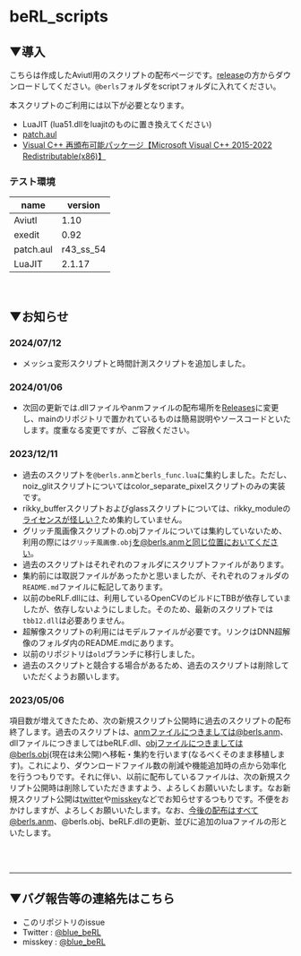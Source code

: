 # beRL_scripts

## ▼導入
こちらは作成したAviutl用のスクリプトの配布ページです。[release]()の方からダウンロードしてください。`@berls`フォルダをscriptフォルダに入れてください。

本スクリプトのご利用には以下が必要となります。
- LuaJIT (lua51.dllをluajitのものに置き換えてください)
- [patch.aul](https://github.com/nazonoSAUNA/patch.aul)
- [Visual C++ 再頒布可能パッケージ【Microsoft Visual C++ 2015-2022 Redistributable(x86)】](https://learn.microsoft.com/ja-jp/cpp/windows/latest-supported-vc-redist?view=msvc-170)

### テスト環境
| name      | version   |
| ---       | ---       |
| Aviutl    | 1.10      |
| exedit    | 0.92      |
| patch.aul | r43_ss_54 |
| LuaJIT    | 2.1.17    |

<br>

## ▼お知らせ

### 2024/07/12
- メッシュ変形スクリプトと時間計測スクリプトを追加しました。

### 2024/01/06
- 次回の更新では.dllファイルやanmファイルの配布場所を[Releases](https://github.com/5PB-3-4/beRL_scripts/releases)に変更し、mainのリポジトリで置かれているものは簡易説明やソースコードといたします。度重なる変更ですが、ご容赦ください。

### 2023/12/11
- 過去のスクリプトを`@berls.anm`と`berls_func.lua`に集約しました。ただし、noiz_glitスクリプトについてはcolor_separate_pixelスクリプトのみの実装です。
- rikky_bufferスクリプトおよびglassスクリプトについては、rikky_moduleの[ライセンスが怪しい？](https://web.archive.org/web/20220814154215/https://scrapbox.io/ePi5131/%E3%82%AF%E3%83%AD%E3%83%BC%E3%82%BA%E3%83%89%E3%82%BD%E3%83%BC%E3%82%B9%E3%83%97%E3%83%AD%E3%82%B0%E3%83%A9%E3%83%A0%E3%81%AE%E3%83%97%E3%83%A9%E3%82%B0%E3%82%A4%E3%83%B3%E3%81%ABGPL%E3%83%97%E3%83%AD%E3%82%B0%E3%83%A9%E3%83%A0%E3%82%92%E4%BD%BF%E7%94%A8%E3%81%97%E3%81%A6%E3%81%97%E3%81%BE%E3%81%A3%E3%81%A6%E3%81%84%E3%82%8B%E3%82%BD%E3%83%95%E3%83%88%E3%82%A6%E3%82%A7%E3%82%A2%E3%81%AB%E5%AF%BE%E3%81%97%E3%81%A6%E3%82%BD%E3%83%BC%E3%82%B9%E3%82%B3%E3%83%BC%E3%83%89%E3%81%AE%E9%96%8B%E7%A4%BA%E8%A6%81%E6%B1%82%E3%81%AF%E3%81%A7%E3%81%8D%E3%82%8B%E3%81%AE%E3%81%8B)ため集約していません。
- グリッチ風画像スクリプトの.objファイルについては集約していないため、利用の際には`グリッチ風画像.obj`を@berls.anmと同じ位置においてください。
- 過去のスクリプトはそれぞれのフォルダにスクリプトファイルがあります。
- 集約前には取説ファイルがあったかと思いましたが、それぞれのフォルダの`README.md`ファイルに転記してあります。
- 以前のbeRLF.dllには、利用しているOpenCVのビルドにTBBが依存していましたが、依存しないようにしました。そのため、最新のスクリプトでは`tbb12.dll`は必要ありません。
- 超解像スクリプトの利用にはモデルファイルが必要です。リンクはDNN超解像のフォルダ内のREADME.mdにあります。
- 以前のリポジトリは`old`ブランチに移行しました。
- 過去のスクリプトと競合する場合があるため、過去のスクリプトは削除していただくようお願いします。

### 2023/05/06
項目数が増えてきたため、次の新規スクリプト公開時に過去のスクリプトの配布終了します。過去のスクリプトは、anmファイルにつきましては@berls.anm、dllファイルにつきましてはbeRLF.dll、objファイルにつきましては@berls.obj(現在は未公開)へ移転・集約を行います(なるべくそのまま移植します)。これにより、ダウンロードファイル数の削減や機能追加時の点から効率化を行うつもりです。それに伴い、以前に配布しているファイルは、次の新規スクリプト公開時は削除していただきますよう、よろしくお願いいたします。なお新規スクリプト公開は[twitter](https://twitter.com/blue_beRL)や[misskey](https://misskey.io/@blue_beRL)などでお知らせするつもりです。不便をおかけしますが、よろしくお願いいたします。なお、今後の配布はすべて@berls.anm、@berls.obj、beRLF.dllの更新、並びに追加のluaファイルの形といたします。


<br><br>

---
## ▼バグ報告等の連絡先はこちら
- このリポジトリのissue
- Twitter : [@blue_beRL](https://twitter.com/blue_beRL)
- misskey : [@blue_beRL](https://misskey.io/@blue_beRL)
